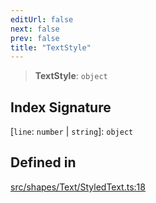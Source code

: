 ```yaml
---
editUrl: false
next: false
prev: false
title: "TextStyle"
---
```


> **TextStyle**: `object`

## Index Signature

 \[`line`: `number` \| `string`\]: `object`

## Defined in

[src/shapes/Text/StyledText.ts:18](https://github.com/fabricjs/fabric.js/blob/v6.0.0-rc4/src/shapes/Text/StyledText.ts#L18)
